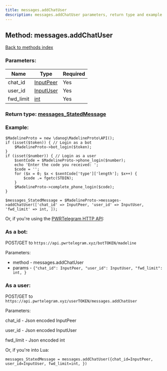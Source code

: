 ```yaml
---
title: messages.addChatUser
description: messages.addChatUser parameters, return type and example
---
```

## Method: messages.addChatUser  
[Back to methods index](index.md)


### Parameters:

| Name     |    Type       | Required |
|----------|---------------|----------|
|chat\_id|[InputPeer](../types/InputPeer.md) | Yes|
|user\_id|[InputUser](../types/InputUser.md) | Yes|
|fwd\_limit|[int](../types/int.md) | Yes|


### Return type: [messages\_StatedMessage](../types/messages_StatedMessage.md)

### Example:


```
$MadelineProto = new \danog\MadelineProto\API();
if (isset($token)) { // Login as a bot
    $MadelineProto->bot_login($token);
}
if (isset($number)) { // Login as a user
    $sentCode = $MadelineProto->phone_login($number);
    echo 'Enter the code you received: ';
    $code = '';
    for ($x = 0; $x < $sentCode['type']['length']; $x++) {
        $code .= fgetc(STDIN);
    }
    $MadelineProto->complete_phone_login($code);
}

$messages_StatedMessage = $MadelineProto->messages->addChatUser(['chat_id' => InputPeer, 'user_id' => InputUser, 'fwd_limit' => int, ]);
```

Or, if you're using the [PWRTelegram HTTP API](https://pwrtelegram.xyz):

### As a bot:

POST/GET to `https://api.pwrtelegram.xyz/botTOKEN/madeline`

Parameters:

* method - messages.addChatUser
* params - `{"chat_id": InputPeer, "user_id": InputUser, "fwd_limit": int, }`



### As a user:

POST/GET to `https://api.pwrtelegram.xyz/userTOKEN/messages.addChatUser`

Parameters:

chat_id - Json encoded InputPeer

user_id - Json encoded InputUser

fwd_limit - Json encoded int




Or, if you're into Lua:

```
messages_StatedMessage = messages.addChatUser({chat_id=InputPeer, user_id=InputUser, fwd_limit=int, })
```

